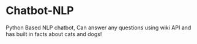 # Chatbot-NLP
Python Based NLP chatbot, Can answer any questions using wiki API and has built in facts about cats and dogs!
